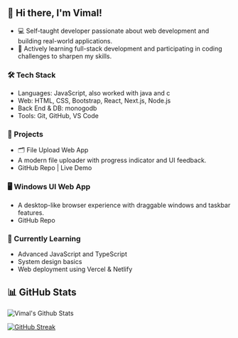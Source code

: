 ## 👋 Hi there, I'm Vimal!

- 💻 Self-taught developer passionate about web development and building real-world applications. 
- 🚀 Actively learning full-stack development and participating in coding challenges to sharpen my skills.

### 🛠️ Tech Stack
- Languages: JavaScript, also worked with java and c
- Web: HTML, CSS, Bootstrap, React, Next.js, Node.js
- Back End & DB: monogodb
- Tools: Git, GitHub, VS Code

### 📌 Projects
- 🗂️ File Upload Web App 
- A modern file uploader with progress indicator and UI feedback.
- GitHub Repo | Live Demo

### 🖥️ Windows UI Web App
- A desktop-like browser experience with draggable windows and taskbar features.
- GitHub Repo

### 🧠 Currently Learning
  * Advanced JavaScript and TypeScript
  * System design basics
  * Web deployment using Vercel & Netlify

## 📊 GitHub Stats

![Vimal's Github Stats](https://github-readme-stats.vercel.app/api?username=Vimal-79&theme=algolia&show_icons=true&hide_border=false&count_private=true)

[![GitHub Streak](https://streak-stats.demolab.com?user=Vimal-79&theme=alogolia&mode=weekly)](https://git.io/streak-stats)









<!--
**Vimal-79/Vimal-79** is a ✨ _special_ ✨ repository because its `README.md` (this file) appears on your GitHub profile.

Here are some ideas to get you started:

- 🔭 I’m currently working on ...
- 🌱 I’m currently learning ...
- 👯 I’m looking to collaborate on ...
- 🤔 I’m looking for help with ...
- 💬 Ask me about ...
- 📫 How to reach me: ...
- 😄 Pronouns: ...
- ⚡ Fun fact: ...
-->
